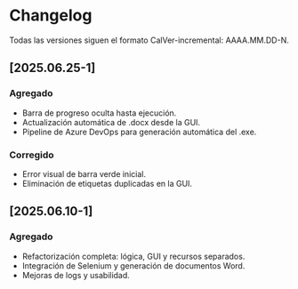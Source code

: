# Changelog

Todas las versiones siguen el formato CalVer-incremental: AAAA.MM.DD-N.

## [2025.06.25-1]
### Agregado
- Barra de progreso oculta hasta ejecución.
- Actualización automática de .docx desde la GUI.
- Pipeline de Azure DevOps para generación automática del .exe.

### Corregido
- Error visual de barra verde inicial.
- Eliminación de etiquetas duplicadas en la GUI.

## [2025.06.10-1]
### Agregado
- Refactorización completa: lógica, GUI y recursos separados.
- Integración de Selenium y generación de documentos Word.
- Mejoras de logs y usabilidad.
